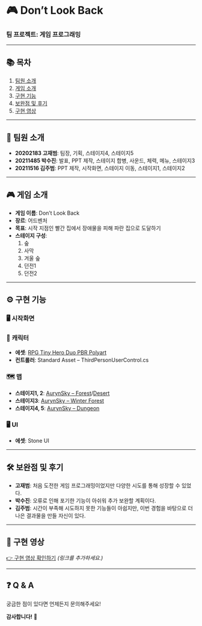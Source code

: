 # 🎮 **Don’t Look Back**  
### **팀 프로젝트: 게임 프로그래밍**

---

## 📚 **목차**
1. [팀원 소개](#팀원-소개)  
2. [게임 소개](#게임-소개)  
3. [구현 기능](#구현-기능)  
4. [보완점 및 후기](#보완점-및-후기)  
5. [구현 영상](#구현-영상)  

---

## 👥 **팀원 소개**

- **20202183 고재범**: 팀장, 기획, 스테이지4, 스테이지5  
- **20211485 박수진**: 발표, PPT 제작, 스테이지 합병, 사운드, 체력, 메뉴, 스테이지3  
- **20211516 김주범**: PPT 제작, 시작화면, 스테이지 이동, 스테이지1, 스테이지2  

---

## 🎮 **게임 소개**

- **게임 이름**: Don’t Look Back  
- **장르**: 어드벤처  
- **목표**: 시작 지점인 빨간 집에서 장애물을 피해 파란 집으로 도달하기  
- **스테이지 구성**:  
   1. 숲  
   2. 사막  
   3. 겨울 숲  
   4. 던전1  
   5. 던전2  

---

## ⚙️ **구현 기능**

### 🖥️ **시작화면**

### 🦸 **캐릭터**
- **에셋**: [RPG Tiny Hero Duo PBR Polyart](https://assetstore.unity.com/packages/3d/characters/humanoids/rpg-tiny-hero-duo-pbr-polyart-225148)
- **컨트롤러**: Standard Asset – ThirdPersonUserControl.cs  

### 🗺️ **맵**
- **스테이지1, 2**: [AurynSky – Forest](https://assetstore.unity.com/packages/3d/environments/forest-low-poly-toon-battle-arena-tower-defense-pack-100080)/[Desert](https://assetstore.unity.com/packages/3d/environments/desert-low-poly-toon-battle-arena-tower-defense-pack-124507)
- **스테이지3**: [AurynSky – Winter Forest](https://assetstore.unity.com/packages/3d/environments/winter-forest-low-poly-toon-battle-arena-tower-defense-pack-150432)
- **스테이지4, 5**: [AurynSky – Dungeon](https://assetstore.unity.com/packages/3d/environments/dungeons/dungeon-low-poly-toon-battle-arena-tower-defense-pack-109791)  

### 🖥️ **UI**
- **에셋**: Stone UI  

---

## 🛠️ **보완점 및 후기**

- **고재범**: 처음 도전한 게임 프로그래밍이었지만 다양한 시도를 통해 성장할 수 있었다.  
- **박수진**: 오류로 인해 포기한 기능이 아쉬워 추가 보완할 계획이다.
- **김주범**: 시간이 부족해 시도하지 못한 기능들이 아쉽지만, 이번 경험을 바탕으로 더 나은 결과물을 만들 자신이 있다.  

---

## 🎥 **구현 영상**

[👉 구현 영상 확인하기](#) *(링크를 추가하세요.)*

---

## ❓ **Q & A**

궁금한 점이 있다면 언제든지 문의해주세요!  

**감사합니다!** 🎉
